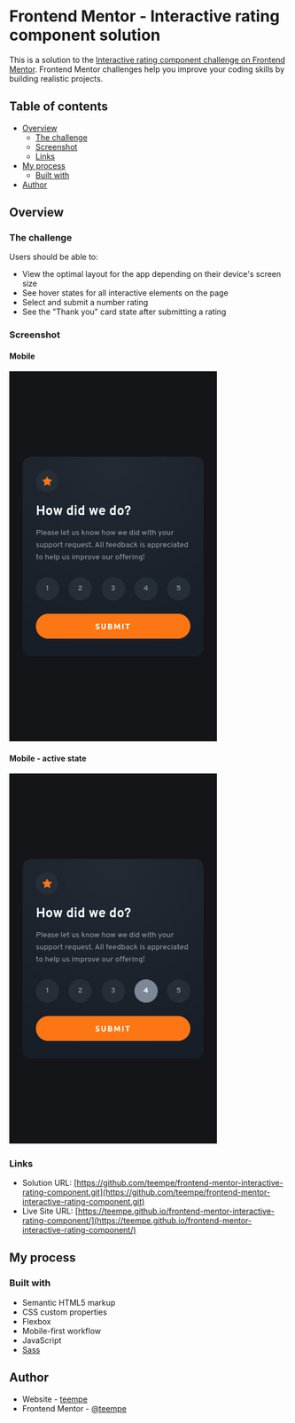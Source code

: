 # Frontend Mentor - Interactive rating component solution

This is a solution to the [Interactive rating component challenge on Frontend Mentor](https://www.frontendmentor.io/challenges/interactive-rating-component-koxpeBUmI). Frontend Mentor challenges help you improve your coding skills by building realistic projects. 

## Table of contents

- [Overview](#overview)
  - [The challenge](#the-challenge)
  - [Screenshot](#screenshot)
  - [Links](#links)
- [My process](#my-process)
  - [Built with](#built-with)
- [Author](#author)

## Overview

### The challenge

Users should be able to:

- View the optimal layout for the app depending on their device's screen size
- See hover states for all interactive elements on the page
- Select and submit a number rating
- See the "Thank you" card state after submitting a rating

### Screenshot

#### Mobile

![](./screenshot-mobile.png)

#### Mobile - active state

![](./screenshot-mobile-active.png)

### Links

- Solution URL: [https://github.com/teempe/frontend-mentor-interactive-rating-component.git](https://github.com/teempe/frontend-mentor-interactive-rating-component.git)
- Live Site URL: [https://teempe.github.io/frontend-mentor-interactive-rating-component/](https://teempe.github.io/frontend-mentor-interactive-rating-component/)

## My process

### Built with

- Semantic HTML5 markup
- CSS custom properties
- Flexbox
- Mobile-first workflow
- JavaScript
- [Sass](https://sass-lang.com/)

## Author

- Website - [teempe](https://github.com/teempe)
- Frontend Mentor - [@teempe](https://www.frontendmentor.io/profile/teempe)
